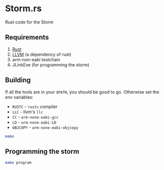 # Storm.rs

Rust code for the Storm

## Requirements

1. [Rust](http://www.rust-lang.org/)
2. [LLVM](http://llvm.org/) (a dependency of rust)
3. arm-non-eabi toolchain
4. JLinkExe (for programming the storm)

## Building

If all the tools are in your `$PATH`, you should be good to go. Otherwise set the env variables:

* `RUSTC` - `rustc` compiler
* `LLC` - llvm's `llc`
* `CC` - `arm-none-eabi-gcc`
* `LD` - `arm-none-eabi-LD`
* `OBJCOPY` - `arm-none-eabi-objcopy`

```bash
make
```

## Programming the storm

```bash
make program
```
